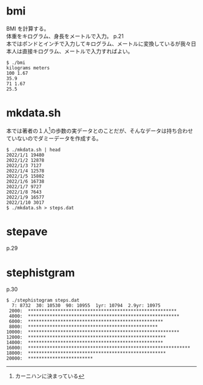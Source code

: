 # bmi
BMI を計算する。  
体重をキログラム、身長をメートルで入力。 p.21  
本ではポンドとインチで入力してキログラム、メートルに変換しているが我々日本人は直接キログラム、メートルで入力すればよい。

```
$ ./bmi
kilograms meters
100 1.67
35.9
71 1.67
25.5

```

# mkdata.sh

本では著者の１人[^1]の歩数の実データとのことだが、そんなデータは持ち合わせていないのでダミーデータを作成する。  

[^1]: カーニハンに決まっている
```
$ ./mkdata.sh | head
2022/1/1 19480
2022/1/2 12878
2022/1/3 7127
2022/1/4 12578
2022/1/5 15802
2022/1/6 16738
2022/1/7 9727
2022/1/8 7643
2022/1/9 16577
2022/1/10 3017
$ ./mkdata.sh > steps.dat

```
# stepave
p.29

# stephistgram
p.30
```
$ ./stephistogram steps.dat
  7: 8732  30: 10530  90: 10955  1yr: 10794  2.9yr: 10975
 2000:  *******************************************************
 4000:  ********************************************************
 6000:  **************************************************
 8000:  ************************************************
10000:  ********************************************************
12000:  ***************************************************
14000:  **************************************************
16000:  ************************************************************
18000:  ***************************************************
20000:  ************************

```
